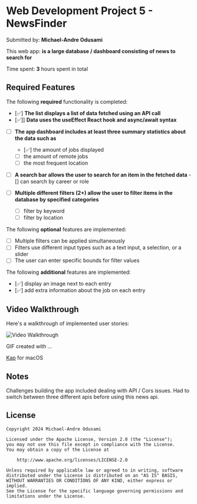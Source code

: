 # Web Development Project 5 - **NewsFinder**

Submitted by: **Michael-Andre Odusami**

This web app: **is a large database / dashboard consisting of news to search for**

Time spent: **3** hours spent in total

## Required Features

The following **required** functionality is completed:

-   [✅] **The list displays a list of data fetched using an API call**
-   [✅]] **Data uses the useEffect React hook and async/await syntax**
-   [ ] **The app dashboard includes at least three summary statistics about the data such as**

    -   [✅] the amount of jobs displayed
    -   [ ] the amount of remote jobs
    -   [ ] the most frequent location

-   [ ] **A search bar allows the user to search for an item in the fetched data** - [] can search by career or role
-   [ ] **Multiple different filters (2+) allow the user to filter items in the database by specified categories**
    -   [ ] filter by keyword
    -   [ ] filter by location

The following **optional** features are implemented:

-   [ ] Multiple filters can be applied simultaneously
-   [ ] Filters use different input types such as a text input, a selection, or a slider
-   [ ] The user can enter specific bounds for filter values

The following **additional** features are implemented:

-   [✅] display an image next to each entry
-   [✅] add extra information about the job on each entry

## Video Walkthrough

Here's a walkthrough of implemented user stories:

<img src='submission.gif' title='Video Walkthrough' width='' alt='Video Walkthrough' />

<!-- Replace this with whatever GIF tool you used! -->

GIF created with ...

[Kap](https://getkap.co/) for macOS

## Notes

Challenges building the app included dealing with API / Cors issues. Had to switch between three different apis before using this news api.

## License

    Copyright 2024 Michael-Andre Odusami

    Licensed under the Apache License, Version 2.0 (the "License");
    you may not use this file except in compliance with the License.
    You may obtain a copy of the License at

        http://www.apache.org/licenses/LICENSE-2.0

    Unless required by applicable law or agreed to in writing, software
    distributed under the License is distributed on an "AS IS" BASIS,
    WITHOUT WARRANTIES OR CONDITIONS OF ANY KIND, either express or implied.
    See the License for the specific language governing permissions and
    limitations under the License.
